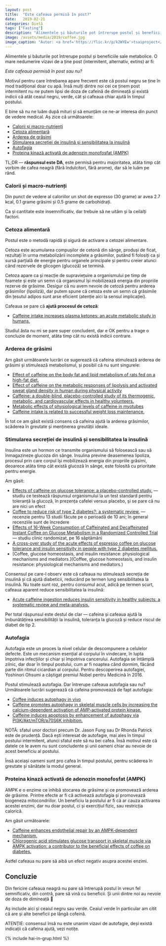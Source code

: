 ```yaml
---
layout: post
title:  "Este cafeaua permisă în post?"
date:   2019-02-21
categories: Dietă
tags: ["Fasting"]
description: "Alimentele și băuturile pot întrerupe postul și beneficiile sale metabolice. O mare nedumerire vizavi de a ține post (intermitent, alternativ, extins) ar fi: <i>Este cafeaua permisă în post sau nu?</i>"
image: /assets/media/2019/coffee.jpg
image_caption: "Autor: <a href='https://flic.kr/p/k2WYEw'>tsaiproject</a>"
---
```


<p class="intro"><span class="dropcap">A</span>limentele și băuturile pot întrerupe postul și beneficiile sale metabolice. O mare nedumerire vizavi de a ține post (intermitent, alternativ, extins) ar fi:
</p>

<p class="intro"><i>Este cafeaua permisă în post sau nu?</i></p>

Motivul pentru care întrebarea apare frecvent este că postul negru se ține în mod tradițional doar cu apă. Însă mulți dintre noi cei ce ținem post intermitent nu ne putem lipsi de doza de cafeină de dimineață și există indicii că atât ceaiul negru, verde, cât și cafeaua chiar ajută în timpul postului.

E bine să nu ne luăm după mituri și să enunțăm ce ne-ar interesa din punct de vedere medical. Aș zice că următoarele:

- [Calorii și macro-nutrienți](#calorii-și-macro-nutrienți)
- [Cetoza alimentară](#cetoza-alimentară)
- [Arderea de grăsimi](#arderea-de-grăsimi)
- [Stimularea secreției de insulină și sensibilitatea la insulină](#stimularea-secreției-de-insulină-și-sensibilitatea-la-insulină)
- [Autofagia](#autofagia)
- [Proteina kinază activată de adenozin monofosfat (AMPK)](#proteina-kinază-activată-de-adenozin-monofosfat-ampk)

TL;DR — **răspunsul este DA**, este permisă pentru majoritatea, atâta timp cât vorbim de cafea neagră (fără îndulcitori, fără arome), dar să le luăm pe rând.

### Calorii și macro-nutrienți

Din punct de vedere al caloriilor un shot de expresso (30 grame) ar avea 2.7 kcal, 0.1 grame grăsimi și 0.5 grame de carbohidrați.

Ca și cantitate este insemnificativ, dar trebuie să ne uităm și la ceilalți factori.

### Cetoza alimentară

Postul este o metodă rapidă și sigură de activare a cetozei alimentare.

Cetoza este acumularea compușilor de cetonă din sânge, produși de ficat, rezultați în urma metabolizării incomplete a grăsimilor, putând fi folosiți ca și sursă parțială de energie pentru organele principale și pentru creier atunci când rezervele de glicogen (glucoză) se termină.

Cetoza apare ca și reacție de supraviețuire a organismului pe timp de foamete și este un semn că organismul își mobilizează energia din propriile rezerve de grăsime. Desigur că nu avem nevoie de cetoză pentru arderea grăsimilor (lipoliză), dar putem spune că cetoza este un semn că grăsimile din țesutul adipos sunt arse eficient (atenție aici la sensul implicației).

Cafeaua se pare că **ajută procesul de cetoză**:

- [Caffeine intake increases plasma ketones: an acute metabolic study in humans.](https://www.ncbi.nlm.nih.gov/pubmed/28177691)

Studiul ăsta nu mi se pare super concludent, dar e OK pentru a trage o concluzie de moment, atâta timp cât nu există indicii contrare.

### Arderea de grăsimi

Am găsit următoarele lucrări ce sugerează că cafeina stimulează arderea de grăsimi și stimulează metabolismul, și posibil că nu sunt singurele:

- [Effect of caffeine on the body fat and lipid metabolism of rats fed on a high-fat diet.](https://www.ncbi.nlm.nih.gov/pubmed/16306706)
- [Effect of caffeine on the metabolic responses of lipolysis and activated sweat gland density in human during physical activity](https://link.springer.com/article/10.1007/s10068-010-0151-6)
- [Caffeine: a double-blind, placebo-controlled study of its thermogenic, metabolic, and cardiovascular effects in healthy volunteers.](https://www.ncbi.nlm.nih.gov/pubmed/2333832)
- [Metabolic effects of physiological levels of caffeine in myotubes](https://link.springer.com/article/10.1007%2Fs13105-017-0601-1)
- [Caffeine intake is related to successful weight loss maintenance.](https://www.ncbi.nlm.nih.gov/pubmed/26554757)

În tot ce am găsit există consens că cafeina ajută la arderea grăsimilor, scăderea în greutate și menținerea greutății ideale.

### Stimularea secreției de insulină și sensibilitatea la insulină

Insulina este un hormon ce transmite organismului să folosească sau să înmagazineze glucoza din sânge. Insulina previne deasemenea lipoliza, procesul prin care corpul își mobilizează energia din propriile grăsimi, deoarece atâta timp cât există glucoză în sânge, este folosită cu prioritate pentru energie.

Am găsit:

- [Effects of caffeine on glucose tolerance: a placebo-controlled study.](https://www.ncbi.nlm.nih.gov/m/pubmed/9846599/) — studiu ce testează răspunsul organismului la un test standard pentru toleranță la glucoză, în prezența cafelei versus placebo, și se pare că nu are nici un efect
- [Coffee to reduce risk of type 2 diabetes?: a systematic review.](https://www.ncbi.nlm.nih.gov/pubmed/22497654) — recenzie pentru 13 studii făcute pe o perioadă de 10 ani; în general recenziile sunt de încredere
- [Effects of 16-Week Consumption of Caffeinated and Decaffeinated Instant Coffee on Glucose Metabolism in a Randomized Controlled Trial](https://www.ncbi.nlm.nih.gov/pmc/articles/PMC3502017/) — studiu clinic randomizat, pe 16 săptămâni
- [A cross-over study of the acute effects of espresso coffee on glucose tolerance and insulin sensitivity in people with type 2 diabetes mellitus.](https://www.ncbi.nlm.nih.gov/pubmed/22459614)
- [Coffee, glucose homeostasis, and insulin resistance: physiological mechanisms and mediators.](Coffee, glucose homeostasis, and insulin resistance: physiological mechanisms and mediators.)

Consensul pe care-l observ este că cafeaua nu stimulează secreția de insulină și că ajută diabeticii, reducând pe termen lung sensibilitatea la insulină. Nu toate sunt roz, pentru consumul acut, adică pe termen scurt, cafeaua aparent reduce sensibilitatea la insulină:

- [Acute caffeine ingestion reduces insulin sensitivity in healthy subjects: a systematic review and meta-analysis.](https://www.ncbi.nlm.nih.gov/pubmed/28031026)

Per total răspunsul este destul de clar — cafeina și cafeaua ajută la îmbunătățirea sensibilității la insulină, toleranța la glucoză și reduce riscul de diabet de tip 2.

### Autofagia

Autofagia este un proces la nivel celular de descompunere a celulelor defecte. Este un mecanism esențial al corpului în vindecare, în lupta împotriva infecțiilor și chiar și împotriva cancerului. Autofagia se întâmplă zilnic, dar doar în timpul postului, cum ar fi noaptea când dormim, făcând parte din ritmul cicardian al corpului. Pentru descoperirea autofagiei, Yoshinori Ohsumi a câștigat premiul Nobel pentru Medicină în 2016.

Postul stimulează autofagia. Dar întrerupe cafeaua autofagia sau nu? Următoarele lucrări sugerează că cafeina promovează de fapt autofagia:

- [Coffee induces autophagy in vivo](https://www.ncbi.nlm.nih.gov/pmc/articles/PMC4111762/)
- [Caffeine promotes autophagy in skeletal muscle cells by increasing the calcium-dependent activation of AMP-activated protein kinase.](https://www.ncbi.nlm.nih.gov/pubmed/25268764)
- [Caffeine induces apoptosis by enhancement of autophagy via PI3K/Akt/mTOR/p70S6K inhibition.](https://www.ncbi.nlm.nih.gov/pubmed/21081844)

NOTĂ: sfatul unor doctori precum Dr. Jason Fung sau Dr Rhonda Patrick este de prudență. Dacă ești interesat de autofagie, mai ales în timpul postului intermitent, atunci sfatul este să nu bei cafea. Însă motivul este că datele ce le avem nu sunt concludente și unii oameni chiar au nevoie de acest beneficiu al postului.

Însă aceiași oameni sunt pro cafea în timpul postului, pentru scăderea în greutate și sănătate la modul general.

### Proteina kinază activată de adenozin monofosfat (AMPK)

AMPK e o enzime ce inhibă stocarea de grăsime și ce promovează arderea de grăsime. Printre efecte ar fi că activează autofagia și promovează biogeneza mitocondriilor. Un beneficiu la postului ar fi că ar cauza activarea acestei enzimi, dar nu doar postul, ci și exercițiul fizic, sau restricția calorică.

Am găsit următoarele:

- [Caffeine enhances endothelial repair by an AMPK-dependent mechanism.](https://www.ncbi.nlm.nih.gov/pubmed/18757291)
- [Chlorogenic acid stimulates glucose transport in skeletal muscle via AMPK activation: a contributor to the beneficial effects of coffee on diabetes.](https://www.ncbi.nlm.nih.gov/pubmed/22412912)

Astfel cafeaua nu pare să aibă un efect negativ asupra acestei enzimi.

## Concluzie

Din fericire cafeaua neagră nu pare să întrerupă postul în vreun fel semnificativ, din contră, pare să vină cu beneficii. Și unii dintre noi au nevoie de doza de dimineață 🙂

Aș include aici și ceaiul negru sau verde. Ceaiul verde în particular am citit că are și alte beneficii pe lângă cofeină.

ATENȚIE: consensul însă nu este unanim vizavi de autofagie, deși există indicații că cafeina ajută, vezi notițe.

{% include hai-in-grup.html %}
